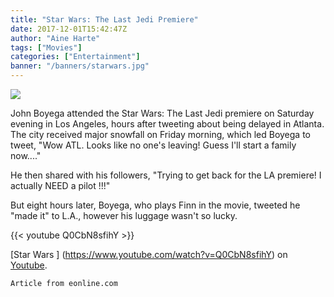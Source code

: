 ```yaml
---
title: "Star Wars: The Last Jedi Premiere"
date: 2017-12-01T15:42:47Z
author: "Aine Harte"
tags: ["Movies"]
categories: ["Entertainment"]
banner: "/banners/starwars.jpg"
---
```

![](/banners/starwars.jpg) 


John Boyega attended the Star Wars: The Last Jedi premiere on Saturday evening in Los Angeles, hours after tweeting about being delayed in Atlanta. The city received major snowfall on Friday morning, which led Boyega to tweet, "Wow ATL. Looks like no one's leaving! Guess I'll start a family now...."

He then shared with his followers, "Trying to get back for the LA premiere! I actually NEED a pilot !!!"

But eight hours later, Boyega, who plays Finn in the movie, tweeted he "made it" to L.A., however his luggage wasn't so lucky.

{{< youtube Q0CbN8sfihY >}}

[Star Wars ] (https://www.youtube.com/watch?v=Q0CbN8sfihY)  on [Youtube](https://www.youtube.com/watch?v=Q0CbN8sfihY).



```
Article from eonline.com
```
